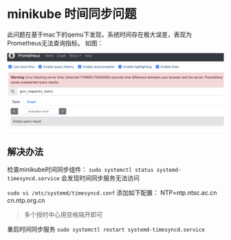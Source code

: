 
# minikube 时间同步问题
此问题在基于mac下的qemu下发现，系统时间存在极大误差，表现为Prometheus无法查询指标。
如图：

![](./pic01.png)

## 解决办法

检查minikube时间同步组件：
`sudo systemctl status systemd-timesyncd.service`
会发现时间同步服务无法访问

`sudo vi /etc/systemd/timesyncd.conf`
添加如下配置：
NTP=ntp.ntsc.ac.cn cn.ntp.org.cn
> 多个授时中心用空格隔开即可

重启时间同步服务
`sudo systemctl restart systemd-timesyncd.service`
